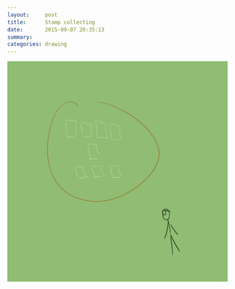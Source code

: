 ```yaml
---
layout:     post
title:      Stamp collecting
date:       2015-09-07 20:35:13
summary:    
categories: drawing
---
```

![Stamp collecting](/images/_diary/Stamp-collecting.png "Physics is not.")
